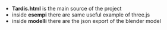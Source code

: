 + **Tardis.html** is the main source of the project
+ inside **esempi** there are same useful example of three.js
+ inside **modelli** there are the json export of the blender model
